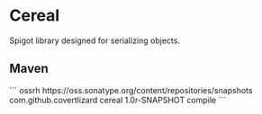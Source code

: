 # Cereal
Spigot library designed for serializing objects.
<h2>Maven</h2>
```
<!--Sonatype Public Repository-->
<repository>
  <id>ossrh</id>
  <url>https://oss.sonatype.org/content/repositories/snapshots</url>
</repository>

<!--Cereal Library Dependency-->
 <dependency>
    <groupId>com.github.covertlizard</groupId>
    <artifactId>cereal</artifactId>
    <version>1.0r-SNAPSHOT</version>
    <scope>compile</scope>
  </dependency>
```
